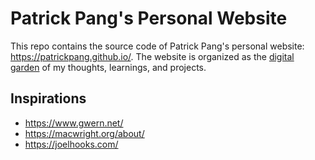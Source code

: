 # Patrick Pang's Personal Website

This repo contains the source code of Patrick Pang's personal website: <https://patrickpang.github.io/>. The website is organized as the [digital garden](https://joelhooks.com/digital-garden) of my thoughts, learnings, and projects.

## Inspirations

- https://www.gwern.net/
- https://macwright.org/about/
- https://joelhooks.com/

